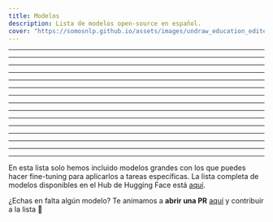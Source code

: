 ```yaml
---
title: Modelos
description: Lista de modelos open-source en español. 
cover: "https://somosnlp.github.io/assets/images/undraw_education_edited.svg" 
---
```


<ResourceItem
    name="BETO"
    :tags="['BERT', 'base (case, uncased)', 'propósito general']"
    description
    website
    github
    paper="https://users.dcc.uchile.cl/~jperez/papers/pml4dc2020.pdf"
    hf_contributor_handle="dccuchile"
    hf_model_name="bert-base-spanish-wwm-uncased" 
/>

---

<ResourceItem
    name="BERTIN"
    :tags="['RoBERTa', 'base', 'propósito general']"
    description
    website="https://huggingface.co/spaces/bertin-project/bertin"
    github
    paper
    hf_contributor_handle="bertin-project"
    hf_model_name="bertin-roberta-base-spanish" 
/>

---

<ResourceItem
    name="RoBERTa BNE"
    :tags="['RoBERTa', 'base, large', 'propósito general']"
    description
    website
    github
    paper
    hf_contributor_handle="PlanTL-GOB-ES"
    hf_model_name="roberta-base-bne" 
/>

---

<ResourceItem
    name="RoBERTa Biomedical Clinical"
    :tags="['RoBERTa', 'base', 'textos bioclínicos']"
    description
    website
    github="https://github.com/PlanTL-GOB-ES/lm-biomedical-clinical-es"
    paper="https://arxiv.org/abs/2109.03570"
    hf_contributor_handle="PlanTL-GOB-ES"
    hf_model_name="roberta-base-biomedical-clinical-es" 
/>

---

<ResourceItem
    name="BioMedtra"
    :tags="['Electra', 'small', 'textos bioclínicos']"
    description
    website
    github
    paper
    hf_contributor_handle="mrm8488"
    hf_model_name="biomedtra-small-es" 
/>

---

<ResourceItem
    name="RoBERTalex"
    :tags="['RoBERTa', 'base', 'legal']"
    description
    website
    github
    paper
    hf_contributor_handle="PlanTL-GOB-ES"
    hf_model_name="RoBERTalex" 
/>

---

<ResourceItem
    name="RoBERTuito"
    :tags="['Roberta', 'cased, uncased, deaccented', 'redes sociales']"
    description
    website
    github="https://github.com/pysentimiento/robertuito"
    paper="https://arxiv.org/abs/2111.09453"
    hf_contributor_handle="pysentimiento"
    hf_model_name="robertuito" 
/>

---

<ResourceItem
    name="GPT-2 BNE"
    :tags="['GPT-2', 'base, large', 'propósito general']"
    description
    website
    github
    paper
    hf_contributor_handle="PlanTL-GOB-ES"
    hf_model_name="gpt2-base-bne" 
/>

---

<ResourceItem
    name="Spanish GPT-2"
    :tags="['GPT-2', 'base', 'propósito general']"
    description
    website
    github
    paper
    hf_contributor_handle="mrm8488"
    hf_model_name="spanish-gpt2" 
/>

---

<ResourceItem
    name="GPT-2 Spanish (BERTIN Team)"
    :tags="['GPT-2', 'base', 'propósito general']"
    description
    website
    github
    paper
    hf_contributor_handle="flax-community"
    hf_model_name="gpt-2-spanish" 
/>

---

<ResourceItem
    name="GPT-2 Spanish (DeepESP)"
    :tags="['GPT-2', 'base', 'propósito general']"
    description
    website
    github
    paper
    hf_contributor_handle="DeepESP"
    hf_model_name="gpt2-spanish" 
/>

---

<ResourceItem
    name="GPT-2 Small Spanish"
    :tags="['GPT-2', 'small', 'propósito general']"
    description
    website
    github
    paper
    hf_contributor_handle="datificate"
    hf_model_name="gpt2-small-spanish" 
/>

---

<ResourceItem
    name="Electricidad"
    :tags="['Electra', 'small, base', 'propósito general']"
    description
    website
    github
    paper
    hf_contributor_handle="mrm8488"
    hf_model_name="electricidad-base-discriminator" 
/>

---

<ResourceItem
    name="Legalectra"
    :tags="['Electra', 'small, base', 'legal']"
    description
    website
    github
    paper
    hf_contributor_handle="mrm8488"
    hf_model_name="legalectra-base" 
/>

---

<ResourceItem
    name="Spanish T5 Small"
    :tags="['T5', 'small', 'propósito general']"
    description
    website
    github
    paper
    hf_contributor_handle="flax-community"
    hf_model_name="spanish-t5-small" 
/>

---

En esta lista solo hemos incluido modelos grandes con los que puedes hacer fine-tuning para aplicarlos a tareas específicas. La lista completa de modelos disponibles en el Hub de Hugging Face está [aquí](https://huggingface.co/models?language=es&sort=downloads).

¿Echas en falta algún modelo? Te animamos a **abrir una PR** [aquí](https://github.com/somosnlp/somosnlp.org/edit/main/pages/recursos/open-source/modelos.md) y contribuir a la lista 🚀
